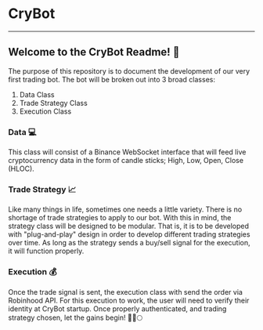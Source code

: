 # CryBot

---

## Welcome to the CryBot Readme! :robot:

The purpose of this repository is to document the development of our very first trading bot. The bot will be broken out into 3 broad classes:

1. Data Class
2. Trade Strategy Class
3. Execution Class

### Data :computer:

This class will consist of a Binance WebSocket interface that will feed live cryptocurrency data in the form of candle sticks; High, Low, Open, Close (HLOC).

### Trade Strategy :chart_with_upwards_trend:

Like many things in life, sometimes one needs a little variety. There is no shortage of trade strategies to apply to our bot. With this in mind, the strategy class will be designed to be modular.
That is, it is to be developed with "plug-and-play" design in order to develop different trading strategies over time. As long as the strategy sends a buy/sell signal for the execution, it will function properly.

### Execution :moneybag:

Once the trade signal is sent, the execution class with send the order via Robinhood API. For this execution to work, the user will need to verify their identity at CryBot startup.
Once properly authenticated, and trading strategy chosen, let the gains begin! :tada::rocket::full_moon:
